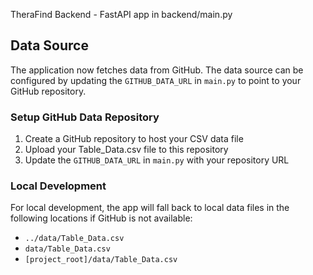 TheraFind Backend - FastAPI app in backend/main.py

## Data Source
The application now fetches data from GitHub. The data source can be configured by updating the `GITHUB_DATA_URL` in `main.py` to point to your GitHub repository.

### Setup GitHub Data Repository
1. Create a GitHub repository to host your CSV data file
2. Upload your Table_Data.csv file to this repository
3. Update the `GITHUB_DATA_URL` in `main.py` with your repository URL

### Local Development
For local development, the app will fall back to local data files in the following locations if GitHub is not available:
- `../data/Table_Data.csv`
- `data/Table_Data.csv`
- `[project_root]/data/Table_Data.csv`
